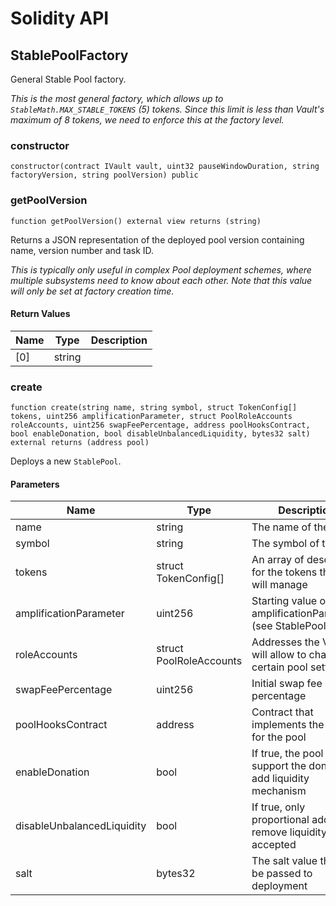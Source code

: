 # Solidity API

## StablePoolFactory

General Stable Pool factory.

_This is the most general factory, which allows up to `StableMath.MAX_STABLE_TOKENS` (5) tokens.
Since this limit is less than Vault's maximum of 8 tokens, we need to enforce this at the factory level._

### constructor

```solidity
constructor(contract IVault vault, uint32 pauseWindowDuration, string factoryVersion, string poolVersion) public
```

### getPoolVersion

```solidity
function getPoolVersion() external view returns (string)
```

Returns a JSON representation of the deployed pool version containing name, version number and task ID.

_This is typically only useful in complex Pool deployment schemes, where multiple subsystems need to know
about each other. Note that this value will only be set at factory creation time._

#### Return Values

| Name | Type | Description |
| ---- | ---- | ----------- |
| [0] | string |  |

### create

```solidity
function create(string name, string symbol, struct TokenConfig[] tokens, uint256 amplificationParameter, struct PoolRoleAccounts roleAccounts, uint256 swapFeePercentage, address poolHooksContract, bool enableDonation, bool disableUnbalancedLiquidity, bytes32 salt) external returns (address pool)
```

Deploys a new `StablePool`.

#### Parameters

| Name | Type | Description |
| ---- | ---- | ----------- |
| name | string | The name of the pool |
| symbol | string | The symbol of the pool |
| tokens | struct TokenConfig[] | An array of descriptors for the tokens the pool will manage |
| amplificationParameter | uint256 | Starting value of the amplificationParameter (see StablePool) |
| roleAccounts | struct PoolRoleAccounts | Addresses the Vault will allow to change certain pool settings |
| swapFeePercentage | uint256 | Initial swap fee percentage |
| poolHooksContract | address | Contract that implements the hooks for the pool |
| enableDonation | bool | If true, the pool will support the donation add liquidity mechanism |
| disableUnbalancedLiquidity | bool | If true, only proportional add and remove liquidity are accepted |
| salt | bytes32 | The salt value that will be passed to deployment |

